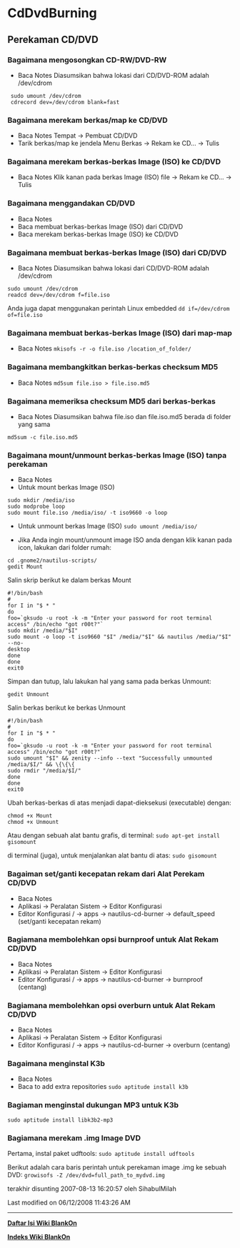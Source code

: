 # CdDvdBurning
## Perekaman CD/DVD
### Bagaimana mengosongkan CD-RW/DVD-RW
  * Baca Notes
  Diasumsikan bahwa lokasi dari CD/DVD-ROM adalah /dev/cdrom

```
 sudo umount /dev/cdrom
 cdrecord dev=/dev/cdrom blank=fast
```

### Bagaimana merekam berkas/map ke CD/DVD
   * Baca Notes
          Tempat -> Pembuat CD/DVD
   * Tarik berkas/map ke jendela
          Menu Berkas -> Rekam ke CD... -> Tulis

### Bagaimana merekam berkas-berkas Image (ISO) ke CD/DVD
   * Baca Notes
    Klik kanan pada berkas Image (ISO) file -> Rekam ke CD... -> Tulis

### Bagaimana menggandakan CD/DVD
   * Baca Notes
   * Baca membuat berkas-berkas Image (ISO) dari CD/DVD
   * Baca merekam berkas-berkas Image (ISO) ke CD/DVD

### Bagaimana membuat berkas-berkas Image (ISO) dari CD/DVD
   * Baca Notes
     Diasumsikan bahwa lokasi dari CD/DVD-ROM adalah /dev/cdrom

```
sudo umount /dev/cdrom
readcd dev=/dev/cdrom f=file.iso
```

   Anda juga dapat menggunakan perintah Linux embedded
`dd if=/dev/cdrom of=file.iso`

### Bagaimana membuat berkas-berkas Image (ISO) dari map-map
   * Baca Notes
`mkisofs -r -o file.iso /location_of_folder/`

### Bagaimana membangkitkan berkas-berkas checksum MD5
   * Baca Notes
`md5sum file.iso > file.iso.md5`

### Bagaimana memeriksa checksum MD5 dari berkas-berkas
   * Baca Notes
     Diasumsikan bahwa file.iso dan file.iso.md5 berada di folder yang sama

`md5sum -c file.iso.md5`

### Bagaimana mount/unmount berkas-berkas Image (ISO) tanpa perekaman
   * Baca Notes
   * Untuk mount berkas Image (ISO)

```
sudo mkdir /media/iso
sudo modprobe loop
sudo mount file.iso /media/iso/ -t iso9660 -o loop
```

   * Untuk unmount berkas Image (ISO)
`sudo umount /media/iso/`

   * Jika Anda ingin mount/unmount image ISO anda dengan klik kanan pada icon, lakukan dari folder rumah:

```
cd .gnome2/nautilus-scripts/
gedit Mount
``` 

Salin skrip berikut ke dalam berkas Mount


```
#!/bin/bash
#
for I in "$ * "
do
foo=`gksudo -u root -k -m "Enter your password for root terminal access" /bin/echo "got r00t?"`
sudo mkdir /media/"$I"
sudo mount -o loop -t iso9660 "$I" /media/"$I" && nautilus /media/"$I" --no-
desktop
done
done
exit0
```

Simpan dan tutup, lalu lakukan hal yang sama pada berkas Unmount:

`gedit Unmount`

Salin berkas berikut ke berkas Unmount
```
#!/bin/bash 
# 
for I in "$ * " 
do 
foo=`gksudo -u root -k -m "Enter your password for root terminal access" /bin/echo "got r00t?"` 
sudo umount "$I" && zenity --info --text "Successfully unmounted /media/$I/" && \{\{\{
sudo rmdir "/media/$I/" 
done 
done 
exit0
```


Ubah berkas-berkas di atas menjadi dapat-dieksekusi (executable) dengan:

```
chmod +x Mount
chmod +x Unmount
```

Atau dengan sebuah alat bantu grafis, di terminal:
`sudo apt-get install gisomount`

di terminal (juga), untuk menjalankan alat bantu di atas:
`sudo gisomount`

### Bagaiman set/ganti kecepatan rekam dari Alat Perekam CD/DVD
   * Baca Notes
   * Aplikasi -> Peralatan Sistem -> Editor Konfigurasi
   * Editor Konfigurasi
          / -> apps -> nautilus-cd-burner -> default_speed (set/ganti
          kecepatan rekam)

### Bagiamana membolehkan opsi burnproof untuk Alat Rekam CD/DVD
   * Baca Notes
   * Aplikasi -> Peralatan Sistem -> Editor Konfigurasi
   * Editor Konfigurasi
          / -> apps -> nautilus-cd-burner -> burnproof (centang)

### Bagiamana membolehkan opsi overburn untuk Alat Rekam CD/DVD
   * Baca Notes
   * Aplikasi -> Peralatan Sistem -> Editor Konfigurasi
   * Editor Konfigurasi
          / -> apps -> nautilus-cd-burner -> overburn (centang)

### Bagaimana menginstal K3b
   * Baca Notes
   * Baca to add extra repositories
`sudo aptitude install k3b`

### Bagiaman menginstal dukungan MP3 untuk K3b
`sudo aptitude install libk3b2-mp3`

### Bagiamana merekam .img Image DVD
Pertama, instal paket udftools:
`sudo aptitude install udftools`

Berikut adalah cara baris perintah untuk perekaman image .img ke sebuah DVD:
`growisofs -Z /dev/dvd=full_path_to_mydvd.img`

terakhir disunting 2007-08-13 16:20:57 oleh SihabulMilah

Last modified on 06/12/2008 11:43:26 AM
 
---
[**Daftar Isi Wiki BlankOn**](/DaftarIsi/README.md)
 
[**Indeks Wiki BlankOn**](/Indeks.md)
